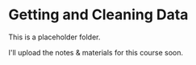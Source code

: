 # Getting and Cleaning Data

This is a placeholder folder.

I'll upload the notes & materials for this course soon.